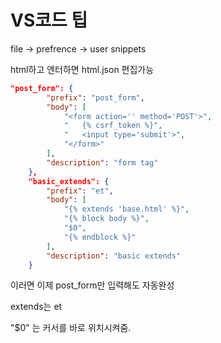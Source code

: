 # VS코드 팁



file -> prefrence -> user snippets



html하고 엔터하면 html.json 편집가능

```json
"post_form": {
		"prefix": "post_form",
		"body": [
			"<form action='' method='POST'>",
			"	{% csrf_token %}",
			"	<input type='submit'>",
			"</form>"
		],
		"description": "form tag"
	},
	"basic_extends": {
		"prefix": "et",
		"body": [
			"{% extends 'base.html' %}",
			"{% block body %}",
			"$0",
			"{% endblock %}"
		],
		"description": "basic extends"
	}
```



이러면 이제 post_form만 입력해도 자동완성



extends는 et



"$0" 는 커서를 바로 위치시켜줌.



